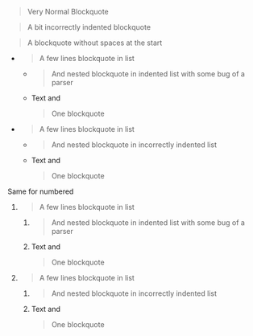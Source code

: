 > Very
> Normal
> Blockquote

> A bit
> incorrectly indented
> blockquote

> A blockquote
> without spaces
> at the start

* > A few lines
  > blockquote in list
    * > And nested
      > blockquote
      > in indented list
      > with some bug of a parser
    * Text and
      > One blockquote

* > A few lines
  > blockquote in list
    * > And nested
      >  blockquote
      > in incorrectly indented
      > list
    * Text and
      > One blockquote

Same for numbered

1. > A few lines
   > blockquote in list
    1. > And nested
       > blockquote
       > in indented list
       > with some bug of a parser
    1. Text and
       > One blockquote

1. > A few lines
   > blockquote in list
    1. > And nested
       >  blockquote
       > in incorrectly indented
       > list
    1. Text and
       > One blockquote